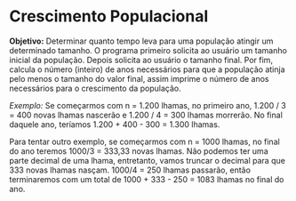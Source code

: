 # Crescimento Populacional

**Objetivo:** Determinar quanto tempo leva para uma população atingir um determinado tamanho. O programa primeiro solicita ao usuário um tamanho inicial da população. Depois solicita ao usuário o tamanho final. Por fim, calcula o número (inteiro) de anos necessários para que a população atinja pelo menos o tamanho do valor final, assim imprime o número de anos necessários para o crescimento da população.

*Exemplo:* Se começarmos com n = 1.200 lhamas, no primeiro ano, 1.200 / 3 = 400 novas lhamas nascerão e 1.200 / 4 = 300 lhamas morrerão. No final daquele ano, teríamos 1.200 + 400 - 300 = 1.300 lhamas.

Para tentar outro exemplo, se começarmos com n = 1000 lhamas, no final do ano teremos 1000/3 = 333,33 novas lhamas. Não podemos ter uma parte decimal de uma lhama, entretanto, vamos truncar o decimal para que 333 novas lhamas nasçam. 1000/4 = 250 lhamas passarão, então terminaremos com um total de 1000 + 333 - 250 = 1083 lhamas no final do ano.

